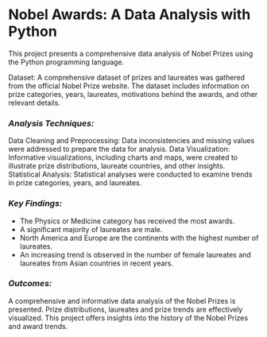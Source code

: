 # Nobel Awards: A Data Analysis with Python
This project presents a comprehensive data analysis of Nobel Prizes using the Python programming language.

Dataset:
A comprehensive dataset of prizes and laureates was gathered from the official Nobel Prize website.
The dataset includes information on prize categories, years, laureates, motivations behind the awards, and other relevant details.

### *Analysis Techniques:*

Data Cleaning and Preprocessing: Data inconsistencies and missing values were addressed to prepare the data for analysis.
Data Visualization: Informative visualizations, including charts and maps, were created to illustrate prize distributions, laureate countries, and other insights.
Statistical Analysis: Statistical analyses were conducted to examine trends in prize categories, years, and laureates.

### *Key Findings:*
* The Physics or Medicine category has received the most awards.
* A significant majority of laureates are male.
* North America and Europe are the continents with the highest number of laureates.
* An increasing trend is observed in the number of female laureates and laureates from Asian countries in recent years.

### *Outcomes:*

A comprehensive and informative data analysis of the Nobel Prizes is presented. Prize distributions, laureates and prize trends are effectively visualized. This project offers insights into the history of the Nobel Prizes and award trends.


